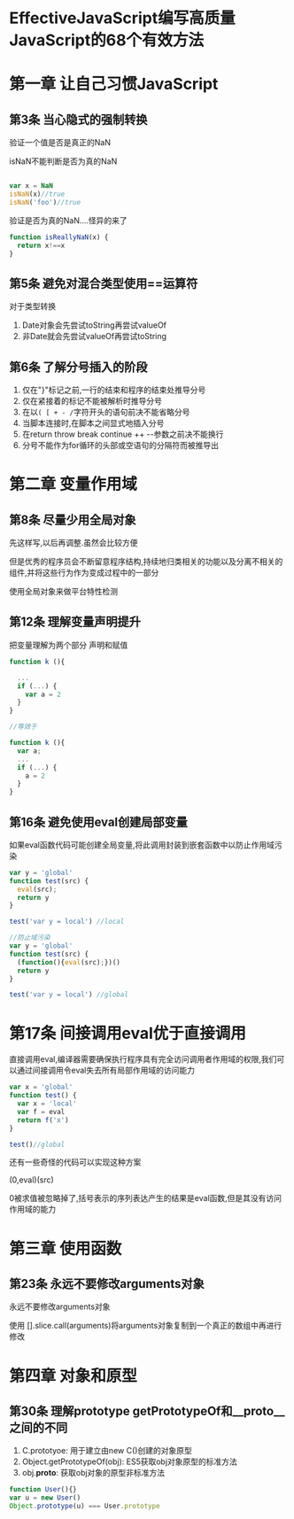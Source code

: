 # EffectiveJavaScript编写高质量JavaScript的68个有效方法

# 第一章 让自己习惯JavaScript

## 第3条 当心隐式的强制转换

验证一个值是否是真正的NaN

isNaN不能判断是否为真的NaN

```javascript

var x = NaN
isNaN(x)//true
isNaN('foo')//true
```

验证是否为真的NaN....怪异的来了

```javascript
function isReallyNaN(x) {
  return x!==x
}
```

## 第5条 避免对混合类型使用==运算符

对于类型转换

1. Date对象会先尝试toString再尝试valueOf
2. 非Date就会先尝试valueOf再尝试toString

## 第6条 了解分号插入的阶段

1. 仅在"}"标记之前,一行的结束和程序的结束处推导分号
2. 仅在紧接着的标记不能被解析时推导分号
3. 在以`( [ + - /`字符开头的语句前决不能省略分号
4. 当脚本连接时,在脚本之间显式地插入分号
5. 在return throw break continue ++ --参数之前决不能换行
6. 分号不能作为for循环的头部或空语句的分隔符而被推导出

# 第二章 变量作用域

## 第8条 尽量少用全局对象

先这样写,以后再调整.虽然会比较方便

但是优秀的程序员会不断留意程序结构,持续地归类相关的功能以及分离不相关的组件,并将这些行为作为变成过程中的一部分

使用全局对象来做平台特性检测

## 第12条 理解变量声明提升

把变量理解为两个部分 声明和赋值

```javascript
function k (){

  ...
  if (...) {
    var a = 2 
  }
}

//等效于

function k (){
  var a;
  ...
  if (...) {
    a = 2 
  }
}

```

## 第16条 避免使用eval创建局部变量

如果eval函数代码可能创建全局变量,将此调用封装到嵌套函数中以防止作用域污染

```javascript
var y = 'global'
function test(src) {
  eval(src);
  return y
}

test('var y = local') //local

//防止域污染
var y = 'global'
function test(src) {
  (function(){eval(src);})()
  return y
}

test('var y = local') //global

```

# 第17条 间接调用eval优于直接调用


直接调用eval,编译器需要确保执行程序具有完全访问调用者作用域的权限,我们可以通过间接调用令eval失去所有局部作用域的访问能力

```javascript
var x = 'global'
function test() {
  var x = 'local'
  var f = eval
  return f('x')
}

test()//global


```

还有一些奇怪的代码可以实现这种方案

(0,eval)(src)

0被求值被忽略掉了,括号表示的序列表达产生的结果是eval函数,但是其没有访问作用域的能力

# 第三章 使用函数

## 第23条 永远不要修改arguments对象

永远不要修改arguments对象

使用 [].slice.call(arguments)将arguments对象复制到一个真正的数组中再进行修改



# 第四章 对象和原型

## 第30条 理解prototype getPrototypeOf和__proto__之间的不同

1. C.prototyoe: 用于建立由new C()创建的对象原型
2. Object.getPrototypeOf(obj): ES5获取obj对象原型的标准方法
3. obj.__proto__: 获取obj对象的原型非标准方法

```javascript
function User(){}
var u = new User()
Object.prototype(u) === User.prototype
```












































